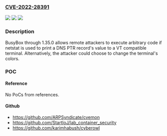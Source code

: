 ### [CVE-2022-28391](https://cve.mitre.org/cgi-bin/cvename.cgi?name=CVE-2022-28391)
![](https://img.shields.io/static/v1?label=Product&message=n%2Fa&color=blue)
![](https://img.shields.io/static/v1?label=Version&message=n%2Fa&color=blue)
![](https://img.shields.io/static/v1?label=Vulnerability&message=n%2Fa&color=brighgreen)

### Description

BusyBox through 1.35.0 allows remote attackers to execute arbitrary code if netstat is used to print a DNS PTR record's value to a VT compatible terminal. Alternatively, the attacker could choose to change the terminal's colors.

### POC

#### Reference
No PoCs from references.

#### Github
- https://github.com/ARPSyndicate/cvemon
- https://github.com/StartloJ/lab_container_security
- https://github.com/karimhabush/cyberowl

